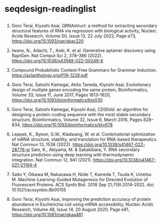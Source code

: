# seqdesign-readinglist
##
1. Goro Terai, Kiyoshi Asai, QRNAstruct: a method for extracting secondary structural features of RNA via regression with biological activity, Nucleic Acids Research, Volume 50, Issue 13, 22 July 2022, Page e73, https://doi.org/10.1093/nar/gkac220

2. Iwano, N., Adachi, T., Aoki, K. et al. Generative aptamer discovery using RaptGen. Nat Comput Sci 2, 378–386 (2022). https://doi.org/10.1038/s43588-022-00249-6

3. Compound Probabilistic Context-Free Grammars for Grammar Induction.
https://aclanthology.org/P19-1228.pdf

4. Goro Terai, Satoshi Kamegai, Akito Taneda, Kiyoshi Asai, Evolutionary design of multiple genes encoding the same protein, Bioinformatics, Volume 33, Issue 11, June 2017, Pages 1613–1620, https://doi.org/10.1093/bioinformatics/btx030

5. Goro Terai, Satoshi Kamegai, Kiyoshi Asai, CDSfold: an algorithm for designing a protein-coding sequence with the most stable secondary structure, Bioinformatics, Volume 32, Issue 6, March 2016, Pages 828–834, https://doi.org/10.1093/bioinformatics/btv678

6. Leppek, K., Byeon, G.W., Kladwang, W. et al. Combinatorial optimization of mRNA structure, stability, and translation for RNA-based therapeutics. Nat Commun 13, 1536 (2022). https://doi.org/10.1038/s41467-022-28776-w
Sato, K., Akiyama, M. & Sakakibara, Y. RNA secondary structure prediction using deep learning with thermodynamic integration. Nat Commun 12, 941 (2021). https://doi.org/10.1038/s41467-021-21194-4

7. Saito Y, Oikawa M, Nakazawa H, Niide T, Kameda T, Tsuda K, Umetsu M. Machine-Learning-Guided Mutagenesis for Directed Evolution of Fluorescent Proteins. ACS Synth Biol. 2018 Sep 21;7(9):2014-2022. doi: 10.1021/acssynbio.8b00155

8. Goro Terai, Kiyoshi Asai, Improving the prediction accuracy of protein abundance in Escherichia coli using mRNA accessibility, Nucleic Acids Research, Volume 48, Issue 14, 20 August 2020, Page e81, https://doi.org/10.1093/nar/gkaa481
